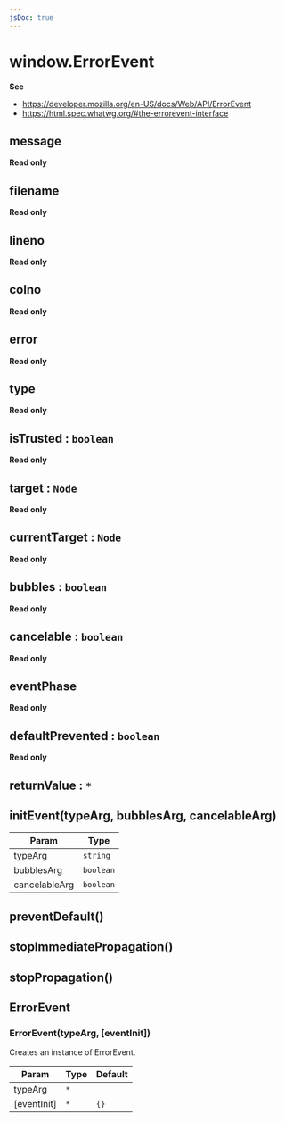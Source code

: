 ```yaml
---
jsDoc: true
---
```


<a name="errorevent" id="errorevent"></a>

# window.ErrorEvent
**See**

- https://developer.mozilla.org/en-US/docs/Web/API/ErrorEvent
- https://html.spec.whatwg.org/#the-errorevent-interface



<a name="errorevent-message" id="errorevent-message"></a>

## message
**Read only**


<a name="errorevent-filename" id="errorevent-filename"></a>

## filename
**Read only**


<a name="errorevent-lineno" id="errorevent-lineno"></a>

## lineno
**Read only**


<a name="errorevent-colno" id="errorevent-colno"></a>

## colno
**Read only**


<a name="errorevent-error" id="errorevent-error"></a>

## error
**Read only**


<a name="event-type" id="event-type"></a>

## type
**Read only**


<a name="event-istrusted" id="event-istrusted"></a>

## isTrusted : `boolean`
**Read only**


<a name="event-target" id="event-target"></a>

## target : `Node`
**Read only**


<a name="event-currenttarget" id="event-currenttarget"></a>

## currentTarget : `Node`
**Read only**


<a name="event-bubbles" id="event-bubbles"></a>

## bubbles : `boolean`
**Read only**


<a name="event-cancelable" id="event-cancelable"></a>

## cancelable : `boolean`
**Read only**


<a name="event-eventphase" id="event-eventphase"></a>

## eventPhase
**Read only**


<a name="event-defaultprevented" id="event-defaultprevented"></a>

## defaultPrevented : `boolean`
**Read only**


<a name="event-returnvalue" id="event-returnvalue"></a>

## returnValue : `*`


<a name="event-initevent" id="event-initevent"></a>

## initEvent(typeArg, bubblesArg, cancelableArg)

| Param | Type |
| --- | --- |
| typeArg | `string` | 
| bubblesArg | `boolean` | 
| cancelableArg | `boolean` | 



<a name="event-preventdefault" id="event-preventdefault"></a>

## preventDefault()


<a name="event-stopimmediatepropagation" id="event-stopimmediatepropagation"></a>

## stopImmediatePropagation()


<a name="event-stoppropagation" id="event-stoppropagation"></a>

## stopPropagation()


<a name="errorevent-errorevent" id="errorevent-errorevent"></a>

## ErrorEvent


<a name="new-errorevent-errorevent-new" id="new-errorevent-errorevent-new"></a>

### ErrorEvent(typeArg, [eventInit])
Creates an instance of ErrorEvent.


| Param | Type | Default |
| --- | --- | --- |
| typeArg | `*` |  | 
| [eventInit] | `*` | `{}` | 


